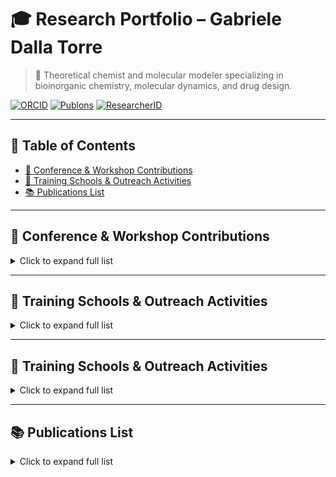 # 🎓 Research Portfolio – Gabriele Dalla Torre

> 🧪 Theoretical chemist and molecular modeler specializing in bioinorganic chemistry, molecular dynamics, and drug design.

[![ORCID](https://img.shields.io/badge/ORCID-0000--0002--9652--9659-2d2d2d?logo=orcid&logoColor=white)](https://orcid.org/0000-0002-9652-9659)
[![Publons](https://img.shields.io/badge/Publons-Gabriele%20Dalla%20Torre-2d2d2d?logo=publons&logoColor=white)](https://publons.com/researcher/2016612/gabriele-dalla-torre)
[![ResearcherID](https://img.shields.io/badge/ResearcherID-T--3733--2017-2d2d2d?logo=researchgate&logoColor=white)](https://www.researcherid.com/rid/T-3733-2017)

---

## 📑 Table of Contents

- [📢 Conference & Workshop Contributions](#-conference--workshop-contributions)
- [🏫 Training Schools & Outreach Activities](#-training-schools--outreach-activities)
- [📚 Publications List](#-publications-list)

---

## 📢 Conference & Workshop Contributions

<details>
<summary>Click to expand full list</summary>

### 🎤 Oral and Poster Presentations

- **1st ITN Annual Workshop** — Paris, France &nbsp;&nbsp;  📅 *18/07/2016 – 21/07/2016*
  - 🗣️ *Oral*: Computational approach to Al(III) chelation therapy: insights from computational chemistry  
  - 🖼️ *Poster*: Computational approach to Al(III) chelation therapy: insights from computational chemistry

- **ITN Mid-Term Meeting** — Madrid, Spain &nbsp;&nbsp; 📅 *16/12/2016*
  - 🗣️ *Oral*: Aluminum biochemistry  
  - 🖼️ *Poster*: Theoretical approach to aluminum biochemistry: a computational approach

- **12th Keele’s Meeting on Aluminum** — Vancouver, Canada &nbsp;&nbsp;  📅 *04/03/2017 – 08/03/2017*
  - 🖼️ *Poster*: Characterization of Substituent Effects and Binding Features of different Al(III)-Chelator Complexes  
  - 🏅 *Metallomics Poster Prize*

- **Invited Talk** — Workshop on Computational Studies in Biology, University of Cagliari, Italy &nbsp;&nbsp;  📅 *03/04/2017*
  - 🗣️ Theoretical approach to aluminum chelation therapy: characterization of the Al(III)-Ligand binding features

- **TheoBio17 – 8th Theoretical Biophysics Symposium** — Donostia, Spain &nbsp;&nbsp; 📅 *26/06/2017 – 30/06/2017*
  - 🗣️ *Oral*: Computational approach to Aluminum biochemistry  
  - 🖼️ *Poster*: Aluminum, a walk on part in the war or a lead role in a cage?

- **2nd ITN Annual Workshop** — Katholieke Universiteit Leuven, Belgium &nbsp;&nbsp; 📅 *16/07/2017 – 19/07/2017*
  - 🗣️ *Oral*: Computational approach to Aluminum biochemistry  
  - 🖼️ *Poster*: Aluminum, a walk on part in the war or a lead role in a cage?

- **11th European Conference on Theoretical and Computational Chemistry (EUCO)** — Barcelona, Spain &nbsp;&nbsp; 📅 *04/09/2017 – 07/09/2017*
  - 🖼️ *Poster*: The Dark Side of aluminium chelation therapy: characterization of Al(III)-ligand binding features

- **16th International Congress of Quantum Chemistry (ICQC)** — Menton, France &nbsp;&nbsp; 📅 *18/06/2018 – 23/06/2018*
  - 🖼️ *Poster*: Towards new and reliable Al(III) chelating agents

- **3rd ITN Annual Workshop** — University of Pisa &nbsp;&nbsp; 📅 *23/07/2018 – 25/07/2018*
  - 🗣️ *Oral*: Computational approach to Aluminum biochemistry and development of new chelation strategies  
  - 🖼️ *Poster*: Aluminum: a mysterious metal ion

- **14th EuroBIC – European Biological Inorganic Chemistry Conference** — Birmingham, United Kingdom &nbsp;&nbsp; 📅 *26/08/2018 – 30/08/2018*
  - 🖼️ *Poster*: Computational approach to Al(III) chelation therapy

- **3rd DynIon Meeting (FOR2518)** — Göttingen, Germany &nbsp;&nbsp; 📅 *14/06/2019*
  - 🗣️ *Oral*: Molecular simulation studies on ClC proteins

- **INM & ICS Retreat** — Forschungszentrum Jülich, Germany &nbsp;&nbsp; 📅 *25/06/2019 – 25/06/2019*
  - 🖼️ *Poster*: Structural basis of the selectivity towards nitrate and chloride across the CLC-exchangers superfamily

- **CECAM Workshop on Enhanced Sampling** — Lugano, Switzerland &nbsp;&nbsp; 📅 *25/07/2019 – 27/07/2019*
  - 🖼️ *Poster*: Addressing the molecular mechanism(s) of CLC-type exchangers using large scale molecular dynamics simulations

- **DCTC 2019 – Italian Chemical Society** — Rende, Italy &nbsp;&nbsp; 📅 *19/09/2019 – 20/09/2019*
  - 🖼️ *Poster*: Selectivity for nitrate and chloride across CLC-superfamily exchangers: an MD study

- **German Workshop on Structural Prediction of Membrane Proteins** — Forschungszentrum Jülich, Germany &nbsp;&nbsp; 📅 *26/11/2019 – 27/11/2019*
  - 🖼️ *Poster*: Selectivity of CLC-exchangers for nitrate: A molecular simulations study

- **Schrodinger 21st European User Group Meeting** — Lisbon, Portugal &nbsp;&nbsp; 📅 *03/05/2023 – 05/05/2023*
  - 🖼️ *Poster*: Representing Drug Discovery Unit

</details>

---

## 🏫 Training Schools & Outreach Activities

<details>
<summary>Click to expand full list</summary>

### 🧪 Training Schools

- Doctorate Core Course — Universidad Autónoma de Madrid (2015)  
- Parallel Computing School — BSC, Barcelona (01/2016)  
- ADF Tutorial — University of Groningen (04/2016)  
- Short Course “The Chemical Bond” — DIPC (02–03/2016)  
- “New Tools for Chemical Bond Analysis” — DIPC (06/2016)  
- SHARC Tutorial — University of Vienna (10/2016)  
- Scientific Visualization — Cineca, Rome (01/2017)  
- Open Cloud Science — University of Perugia (06/2017)  
- Project Management — KU Leuven (07/2017)  
- Quantum Chemistry Methods — Zaragoza (10/2017)  
- Parallel Programming with MPI/OpenMP — Jülich (08/2019)

### 🧑‍🏫 Outreach & Communication

- “Meet the Prof” with Nobel Laureates — Passion for Knowledge Festival (09–10/2016)  
- *Mapping Ignorance* article (2016): [“The dark side of Al(III) chelation therapy”](https://mappingignorance.org/2016/10/28/dark-side-aliii-chelation-therapy-new-computational-hope/)  
- Career Talks — 7th & 9th Encuentro “Vidas Cientifica”, Eureka! Science Museum (2017, 2019)  
- Co-supervisor — Mireia Rollan Caballero (2016)  
- Tutor — Luz America Chi Uluac, MSc Biophysics (2019–2020)

</details>

---

## 🏫 Training Schools & Outreach Activities

<details>
<summary>Click to expand full list</summary>

### 🧪 Training Schools

- **Doctorate Core Course** — Universidad Autónoma de Madrid, Madrid, Spain  
  📅 *28/09/2015 – 09/10/2015*

- **School on Parallel Computing** — University of Barcelona & Barcelona Supercomputing Center, Barcelona, Spain  
  📅 *25/01/2016 – 31/01/2016*

- **Tutorial on ADF** — University of Groningen & SCM, Amsterdam, Netherlands  
  📅 *26/04/2016 – 02/05/2016*

- **Short Course: “The Chemical Bond”** — Prof. Gernot Frenking, Donostia International Physics Centre (DIPC), Donostia, Spain  
  📅 *05/02/2016 – 28/03/2016*

- **Short Course: “New Tools for Chemical Bond Analysis”** — Dr. Eduard Matito, DIPC, Donostia, Spain  
  📅 *02/06/2016 – 28/06/2016*

- **Dynapeutics International Summer School** — DIPC, Donostia, Spain  
  📅 *26/09/2016 – 30/09/2016*  
  🖼️ *Poster contribution*

- **SHARC Tutorial** — University of Vienna, Vienna, Austria  
  📅 *03/10/2016 – 07/10/2016*

- **School on Scientific Visualization** — Cineca, Rome, Italy  
  📅 *16/01/2017 – 20/01/2017*

- **School on Open Cloud Science** — University of Perugia, Perugia, Italy  
  📅 *01/06/2017 – 07/06/2017*

- **Course on Project Management** — KU Leuven, Leuven, Belgium  
  📅 *19/07/2017 – 21/07/2017*

- **Theoretical Methods in Quantum Chemistry** — Zaragoza Scientific Center for Advanced Modeling & University of Toulouse, Zaragoza, Spain  
  📅 *02/10/2017 – 05/10/2017*

- **Introduction to Parallel Programming with MPI and OpenMP** — Forschungszentrum Jülich, Jülich, Germany  
  📅 *12/08/2019 – 16/08/2019*

- **Dynapeutics International Summer School** — DIPC, Donostia, Spain  
  📅 *30/09/2019 – 04/10/2019*

---

### 🧑‍🏫 Outreach & Public Engagement

- **“Meet the Prof” Event with Nobel Laureates (Prof. Dudley R. Herschbach)**  
  📍 Passion for Knowledge Festival, Donostia, Spain  
  📅 *26/09/2016 – 01/10/2016*

- **Invited Article for General Audience**  
  📄 *The dark side of Al(III) chelation therapy: a new computational hope*  
  🔗 [MappingIgnorance.org, 28/10/2016](https://mappingignorance.org/2016/10/28/dark-side-aliii-chelation-therapy-new-computational-hope/)

- **7th Encuentro “Vidas Cientificas” Career Fair** — Eureka! Science Museum, Donostia, Spain  
  📅 *23/10/2017*  
  🗣️ *Oral communication & Poster contribution*

- **9th Encuentro “Vidas Cientificas” Career Fair** — Eureka! Science Museum, Donostia, Spain  
  📅 *05/11/2019*  
  🖼️ *Poster contribution*

- **Thesis Co-Supervisor**  
  👩‍🔬 Mireia Rollan Caballero — Bachelor in Chemistry, University of the Basque Country  
  📅 *01/2016 – 07/2016*

- **Teaching: "Introduction to HPC and Computational Drug Discovery"**  
  👩‍🔬 Postgraduate short course for medicinal chemists — University of Dundee  
  📅 *01/2025 – ongoing*

</details>

---

## 📚 Publications List

<details>
<summary>Click to expand full list</summary>

### 🧾 Peer-Reviewed Articles

1. **Dalla Torre G**, Mujika JI, Formoso E, Matito E, Ramos MJ, Lopez X.  
   *Tuning the affinity of catechols and salicylic acids toward Al(III): characterization of Al-chelator interactions.*  
   Dalton Trans. **2018**, *47*, 9592–9607. 🎯 *Front cover article*

2. Mujika JI, **Dalla Torre G**, Formoso E, Grande-Atzazi R, Grabowski SJ, Exley C, Lopez X.  
   *Aluminum’s preferential binding site in proteins: side chains of amino acids versus backbone interactions.*  
   J. Inorg. Biochem. **2018**, *181*, 111.

3. Mujika JI, **Dalla Torre G**, Lopez X.  
   *Aluminum and Fenton reaction: How can the reaction be modulated by speciation?*  
   Phys. Chem. Chem. Phys. **2018**, *20*, 16256.

4. Mujika JI, **Dalla Torre G**, Lachowicz JI, Lopez X.  
   *Design of new efficient chelators of aluminum based on Mimosine-containing peptides.*  
   RSC Adv. **2019**, *9*, 7688–7697.

5. **Dalla Torre G**, Mujika JI, Lachowicz JI, Ramos MJ, Lopez X.  
   *The interaction of aluminum with catechol-based neurotransmitters: Can these species contribute to neurodegeneration?*  
   Dalton Trans. **2019**, *48*(18), 6003–6018.

6. Lachowicz JI, **Dalla Torre G**, et al.  
   *Metal self-assembly mimosine peptides with enhanced antimicrobial activity.*  
   Dalton Trans. **2020**, *49*, 2862–2879.

7. Lachowicz JI, Todde D, Aberamchuk K, **Dalla Torre G**, et al.  
   *Kojic acid derivatives as double face sensors for metal and phosphate ions.*  
   J. Inorg. Biochem. **2021**, *111*.

8. Lachowicz JI, Pichini G, Piludu M, Fais S, **Dalla Torre G**, et al.  
   *Thymosin β4 is an endogenous iron chelator and molecular switcher of ferroptosis.*  
   Int J Mol Sci. **2022**; *23*(1).

9. Lachowicz JI, Mateddu A, Coni P, Caltagirone C, **Dalla Torre G**, et al.  
   *Mechanism of DNA binding and in vitro activity of iron(III) and aluminum(III) complexes.*  
   Dalton Trans. — *Accepted*

### 🧪 In Preparation

- **Dalla Torre G**, Lopez X, Ramos MJ.  
  *Assessing exchange-correlation functionals and semiempirical methods for Al(III)-ligand free energies.*

- **Dalla Torre G**.  
  *Design and tuning of metal ion chelating agents: recent advances.* *(Invited review)*

- **Dalla Torre G**, Uluac AC, Carloni P.  
  *Molecular mechanism of Cl⁻/NO₃⁻ selectivity in the CLC-ec1 antiporter.*

</details>

